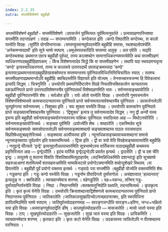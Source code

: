 ```yaml
---
index: 2.2.35
sutra: सप्तमीविशेषणे बहुव्रीहौ

---
```

_सप्तमीविशेषणे बहुव्रीहौ_ - सप्तमीविशेषणे ।उपसर्जनं पूर्व॑मित्यतः पूर्वमित्यनुवर्तते । प्रत्ययग्रहणपरिभाषया सप्तमीति तदन्तग्रहणं । तदाह — सप्तम्यन्तमिति । कण्ठेकाल इति ।कण्ठे तिष्ठतीति कण्ठेस्थः, स कालो यस्येति विग्रहः ।सुपी॑ति योगविभागात्कः ।सप्तम्युपमानपूर्वपदस्ये॑ति बहुव्रीहि समासः, स्थशब्दलोपश्चे॑ति 'अनेकमन्यपदार्थे' इति सूत्रे भाष्ये स्पष्टम् ।अमूर्धमस्तका॑दिति सप्तम्या अलुक् । अत एवेति । यद्यपि कण्ठेस्थशब्दः प्रथमान्त एवात्र बहुव्रीहौ पूर्वपदं, तस्य कालशब्देन सामानाधिकरण्यमस्त्येवेति कथं सप्तमीग्रहणं व्यधिंकरणपदबहुव्रीहिज्ञापकम् । किंच विशेषणत्वादेव सिद्धे किं वा सप्तमीग्रहणेन  । तथापि यदा स्थपदमनादृत्य 'कण्ठे' इत्यस्याधिकरणत्वं, तस्य च कालरूपे उत्तरपदार्थे उपसङ्क्रमस्तदा 'कण्ठे' इत्यस्याऽप्रथमान्तत्वाद्बहुव्रीहेरप्रसक्तेस्तत्र सप्तम्यन्तस्य पूर्वनिपातविधिरभित्तिचित्रायितः स्यात् । ततश्च सप्तमीग्रहणादप्रथमान्तोऽपि बहुव्रीहिः क्वचिदस्तीति विज्ञायते इति योज्यम् । तेनसच्चास्त्रजन्मा हि विवेकलाभः॑ इत्यादि सिद्धम् । चित्रगुरिति । उभयोरपि प्रथमानिर्दिष्टत्वेन विग्रहे नियतविभक्तिकत्वेन चान्यतरस्य प#ऊर्वनिपाते प्राप्ते उत्तरपदविशेषणस्यैव पूर्वनिपातार्थं विशेषग्रहणमिति भावः । सर्वनामसङ्ख्ययोरिति ।बहुव्रीहौ पूर्वनिपातस्ये॑ति शेषः । सर्वओत इति । रार्वः ओतो यस्येति विग्रहः । उभयोरपि गुमवचनत्वेन विशेषणविशेष्यभावे कामचारादन्यतरस्य पूर्वनिपाते प्राप्ते सर्वनामत्वात्सर्वशब्दस्यैव पूर्वनिपातः । उपसर्जनत्वेऽपि भूतपूर्वगत्या सर्वनामत्वम् । त्रिशुक्ल इति । त्रयः शुक्ला यस्येति विग्रहः । उभयोरपि कामचारेण पूर्वनिपाते प्राप्ते सङ्ख्यात्वत्रिशब्दस्यैव पूर्वनिपातः । 'द्विशुक्ल' इत्यत्र तु सर्वनामत्वादेव सिद्धम् । ननु द्वौ अन्यौ यस्य द्व्यन्य इति बहुव्रीहौ सर्वनामसङ्ख्ययोरन्त्यतरस्य पाक्षिकः पूर्वनिपातः स्यादित्यत आह — मिथोऽनयोरिति । सर्वनामसङ्ख्ययोरित्यर्थः । सङ्ख्या पूर्वमिति ।प्रयोज्ये॑ति शेषः । शब्दपरेति । एकस्मिन्नेव सूत्रे सर्वनामसङ्क्ययोः समासोपात्तत्वेऽपि सर्वनामसङ्क्याशब्दयो सङ्ख्याशब्दस्य पाठतः परत्वमादाय विप्रतिषेधसूत्रप्रवृत्तेरित्यर्थः । सङ्क्याया अल्पीयस्या इति । न्यूनाधिकसङ्ख्यावाचकशब्दानां समासे न्यूनसङ्ख्यायाः पूर्वप्रयोग इति वक्तव्यमित्यर्थः । द्वित्रा इति । द्वौ वा त्रयो वेति विग्रहेसङ्ख्ययाव्यये॑ति बहुव्रीहिः । ननुद्वन्द्वे घी॑त्यतो 'द्वन्द्वे' इत्यनुवृत्तौअल्पाच्तर॑मिति सूत्रभाष्येऽस्य वार्तिकस्य पाठाद्बहुव्रीहौ कथमस्य प्रवृत्तिरित्यत आह — द्वन्द्वेऽपीति । इदंच वार्तिकं द्वन्द्वेऽद्वन्देऽपि प्रवर्तत इत्यर्थः । द्वादसेति । द्वौ च दश चे॑ति द्वन्द्वः । तत्पुरुषे तु शतानां विंशतिः विंशतिशतमित्युदाहार्यम् ।तदस्मिन्निधिकमिति दशान्ताड्डः॑ इति सूत्रबाष्ये सहरुआआणां शतमित्यर्थे शतसहरुआमिति भाष्यकैयटयो प्रयोगोऽत्रमानमिति शब्देन्दुशेखरे स्थितम् ।वा प्रियस्येति । बहुव्रीहौ पूर्वं प्रयोगो वक्तव्य इत्यर्थः । गड्वादेः परा सप्तमीति ।बहुव्रीहौ योज्येति वक्तव्य॑मिति शेषः । गडुकण्ठ इति । गडुः कण्ठे यस्येति विग्रहः । गडुर्नाम ग्रीवादिगतो दुर्मांसगोलः । असंज्ञात्वात् 'हलदन्तात्' इत्यलुङ् न । क्वचिन्नेति । व्याख्यानमेवात्र शरणम् । वहेगडुरिति । वहः=स्कन्धः, तन्मिन् गडु-दुर्मांसग्रन्तिर्यस्येति विग्रहः । निष्ठा । निष्ठान्तमिति ।क्तक्तवतूनिष्ठे॑ति वक्ष्यति, तदन्तमित्यर्थः । कृतकृत्य इति । कृतं कृत्यं येनेति विग्रहः । उभयोरपि क्रियाशब्दात्वाद्विशेषणत्वे कामचारादन्यतरस्य पूर्वनिपाते प्राप्ते निष्ठान्तस्य पूर्वनिपातः । जातिकालेति ।जातिकालसुखादिभ्योऽनाच्छादनात्क्तः, इति स्वरविधिना ज्ञापितमिदमिति भाष्ये स्पष्टम् । जातिपूर्वस्योदाहरणमाह — सारङ्गजग्धीति सारङ्गः=हरिणः, जग्धः=भक्षितो यया इति विग्रहः ।अस्वाङ्गपूर्वपदाद्वे॑ति ङीष् । कालपूर्वस्योदाहरति — मासजातेति । मासो जातो यस्या इति विग्रहः । टाप् । सुखपूर्वस्योदाहरति — सुखजातेति । सुखं जातं यस्या इति विग्रहः । प्रायिकमिति । व्याख्यानमेवात्र शरणम् । कृतकट इति । कृतः कटो येनेति विग्रहः । उदकत्वस्य जातित्वेऽपि न पीतशब्दस्य परनिपातः ।